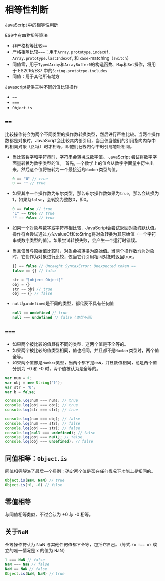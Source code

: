 # 相等性判断

[JavaScript 中的相等性判断](https://developer.mozilla.org/zh-CN/docs/Web/JavaScript/Equality_comparisons_and_sameness)

ES6中有四种相等算法

* 非严格相等比较`==`
* 严格相等比较`===`：用于`Array.prototype.indexOf`, `Array.prototype.lastIndexOf`, 和 `case`-matching（`switch`）
* 同值零，用于`TypedArray`和`ArrayBuffer0`的构造函数、`Map`和`Set`操作，将用于 ES2016/ES7 中的`String.prototype.includes`
* 同值：用于其他所有地方

Javascript提供三种不同的值比较操作

* `==`
* `===`
* `Object.is`

## `==`

比较操作符会为两个不同类型的操作数转换类型，然后进行严格比较。当两个操作数都是对象时，JavaScript会比较其内部引用，当且仅当他们的引用指向内存中的相同对象（区域）时才相等，即他们在栈内存中的引用地址相同。

- 当比较数字和字符串时，字符串会转换成数字值。 JavaScript 尝试将数字字面量转换为数字类型的值。 首先, 一个数学上的值会从数字字面量中衍生出来，然后这个值将被转为一个最接近的`Number`类型的值。

  ```javascript
  0 == "0" // true
  0 == "" // true
  ```

- 如果其中一个操作数为布尔类型，那么布尔操作数如果为`true`，那么会转换为1，如果为`false`，会转换为整数0，即0。

  ```javascript
  0 == false // true
  "1" == true // true
  "" == false // true
  ```

- 如果一个对象与数字或字符串相比较，JavaScript会尝试返回对象的默认值。操作符会尝试通过方法valueOf和toString将对象转换为其原始值（一个字符串或数字类型的值）。如果尝试转换失败，会产生一个运行时错误。

- 当且仅当与原始值比较时，对象会被转换为原始值。当两个操作数均为对象时，它们作为对象进行比较，仅当它们引用相同对象时返回true。

  ```javascript
  {} == false // Uncaught SyntaxError: Unexpected token ==
  false == {} // false
  
  str = "[object Object]"
  obj = {}
  str == obj // true
  obj == {} // false
  ```

- `null`与`undefined`是不同的类型，都代表不具有任何值

  ```javascript
  null == undefined // true
  null === undefined // false (类型不同)
  ```

## `===`

* 如果两个被比较的值具有不同的类型，这两个值是不全等的。
* 如果两个被比较的值类型相同，值也相同，并且都不是`Number`类型时，两个值全等。
* 如果两个值都是`Number`类型，当两个都不是`NaN`，并且数值相同，或是两个值分别为 +0 和 -0 时，两个值被认为是全等的。

```javascript
var num = 0;
var obj = new String("0");
var str = "0";
var b = false;

console.log(num === num); // true
console.log(obj === obj); // true
console.log(str === str); // true

console.log(num === obj); // false
console.log(num === str); // false
console.log(obj === str); // false
console.log(null === undefined); // false
console.log(obj === null); // false
console.log(obj === undefined); // false
```

## 同值相等：`Object.is`

同值相等解决了最后一个用例：确定两个值是否在任何情况下功能上是相同的。

```javascript
Object.is(NaN, NaN) // true
Object.is(+0, -0) // false
```

## 零值相等

与同值相等类似，不过会认为 +0 与 -0 相等。

## 关于`NaN`

全等操作符认为 NaN 与其他任何值都不全等，包括它自己。（等式 `(x !== x)` 成立的唯一情况是 x 的值为 NaN）

```javascript
1 === NaN // false
NaN === NaN // false
NaN == NaN // false
Object.is(NaN, NaN) // true
```

